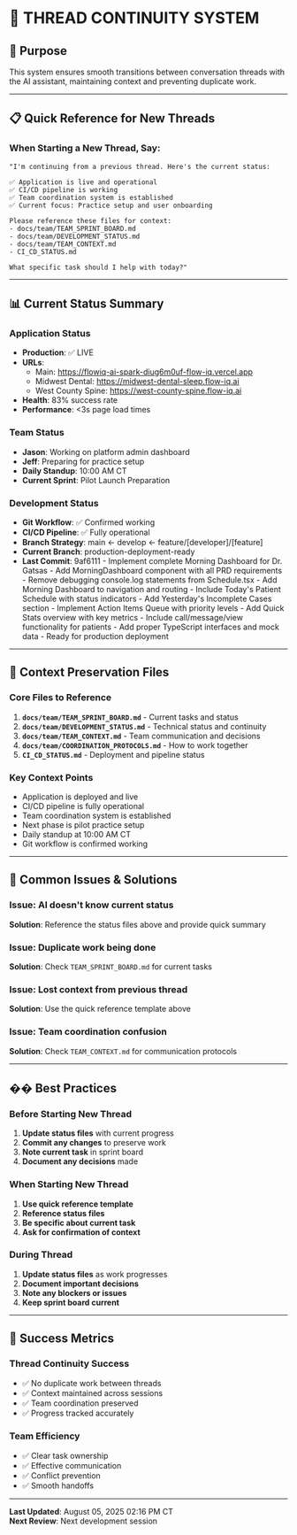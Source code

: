 # 🔄 **THREAD CONTINUITY SYSTEM**

## **🎯 Purpose**
This system ensures smooth transitions between conversation threads with the AI assistant, maintaining context and preventing duplicate work.

---

## **📋 Quick Reference for New Threads**

### **When Starting a New Thread, Say:**
```
"I'm continuing from a previous thread. Here's the current status:

✅ Application is live and operational
✅ CI/CD pipeline is working
✅ Team coordination system is established
✅ Current focus: Practice setup and user onboarding

Please reference these files for context:
- docs/team/TEAM_SPRINT_BOARD.md
- docs/team/DEVELOPMENT_STATUS.md
- docs/team/TEAM_CONTEXT.md
- CI_CD_STATUS.md

What specific task should I help with today?"
```

---

## **📊 Current Status Summary**

### **Application Status**
- **Production**: ✅ LIVE
- **URLs**: 
  - Main: https://flowiq-ai-spark-diug6m0uf-flow-iq.vercel.app
  - Midwest Dental: https://midwest-dental-sleep.flow-iq.ai
  - West County Spine: https://west-county-spine.flow-iq.ai
- **Health**: 83% success rate
- **Performance**: <3s page load times

### **Team Status**
- **Jason**: Working on platform admin dashboard
- **Jeff**: Preparing for practice setup
- **Daily Standup**: 10:00 AM CT
- **Current Sprint**: Pilot Launch Preparation

### **Development Status**
- **Git Workflow**: ✅ Confirmed working
- **CI/CD Pipeline**: ✅ Fully operational
- **Branch Strategy**: main ← develop ← feature/[developer]/[feature]
- **Current Branch**: production-deployment-ready
- **Last Commit**: 9af6111 - Implement complete Morning Dashboard for Dr. Gatsas - Add MorningDashboard component with all PRD requirements - Remove debugging console.log statements from Schedule.tsx - Add Morning Dashboard to navigation and routing - Include Today's Patient Schedule with status indicators - Add Yesterday's Incomplete Cases section - Implement Action Items Queue with priority levels - Add Quick Stats overview with key metrics - Include call/message/view functionality for patients - Add proper TypeScript interfaces and mock data - Ready for production deployment

---

## **🔄 Context Preservation Files**

### **Core Files to Reference**
1. **`docs/team/TEAM_SPRINT_BOARD.md`** - Current tasks and status
2. **`docs/team/DEVELOPMENT_STATUS.md`** - Technical status and continuity
3. **`docs/team/TEAM_CONTEXT.md`** - Team communication and decisions
4. **`docs/team/COORDINATION_PROTOCOLS.md`** - How to work together
5. **`CI_CD_STATUS.md`** - Deployment and pipeline status

### **Key Context Points**
- Application is deployed and live
- CI/CD pipeline is fully operational
- Team coordination system is established
- Next phase is pilot practice setup
- Daily standup at 10:00 AM CT
- Git workflow is confirmed working

---

## **🚨 Common Issues & Solutions**

### **Issue: AI doesn't know current status**
**Solution**: Reference the status files above and provide quick summary

### **Issue: Duplicate work being done**
**Solution**: Check `TEAM_SPRINT_BOARD.md` for current tasks

### **Issue: Lost context from previous thread**
**Solution**: Use the quick reference template above

### **Issue: Team coordination confusion**
**Solution**: Check `TEAM_CONTEXT.md` for communication protocols

---

## **�� Best Practices**

### **Before Starting New Thread**
1. **Update status files** with current progress
2. **Commit any changes** to preserve work
3. **Note current task** in sprint board
4. **Document any decisions** made

### **When Starting New Thread**
1. **Use quick reference template**
2. **Reference status files**
3. **Be specific about current task**
4. **Ask for confirmation of context**

### **During Thread**
1. **Update status files** as work progresses
2. **Document important decisions**
3. **Note any blockers or issues**
4. **Keep sprint board current**

---

## **🎯 Success Metrics**

### **Thread Continuity Success**
- ✅ No duplicate work between threads
- ✅ Context maintained across sessions
- ✅ Team coordination preserved
- ✅ Progress tracked accurately

### **Team Efficiency**
- ✅ Clear task ownership
- ✅ Effective communication
- ✅ Conflict prevention
- ✅ Smooth handoffs

---

**Last Updated**: August 05, 2025 02:16 PM CT  
**Next Review**: Next development session
